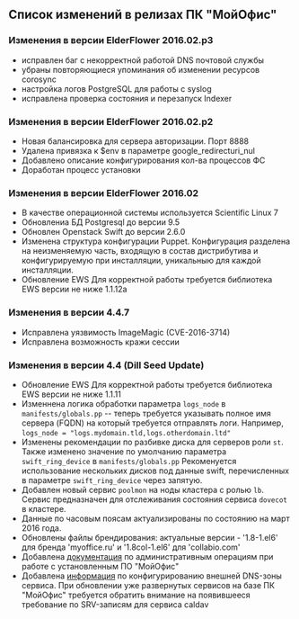 ## Список изменений в релизах ПК "МойОфис"

### Изменения в версии ElderFlower 2016.02.p3
* исправлен баг с некорректной работой DNS почтовой службы
* убраны повторяющиеся упоминания об изменении ресурсов corosync
* настройка логов PostgreSQL для работы с syslog
* исправлена проверка состояния и перезапуск Indexer

### Изменения в версии ElderFlower 2016.02.p2
* Новая балансировка для сервера авторизации. Порт 8888
* Удалена привязка к $env в параметре google_redirecturi_nul
* Добавлено описание конфигурирования кол-ва процессов ФС
* Доработан процесс установки

### Изменения в версии ElderFlower 2016.02
* В качестве операционной системы используется Scientific Linux 7
* Обновлениа БД Postgresql до версии 9.5
* Обновлен Openstack Swift до версии 2.6.0
* Изменена структура конфигурации Puppet. Конфигурация разделена на неизменяемую часть, входящую в состав дистрибутива и конфигурируемую при инсталляции, уникальныю для каждой инсталляции.
* Обновление EWS Для корректной работы требуется библиотека EWS версии не ниже 1.1.12a

### Изменения в версии 4.4.7
* Исправлена уязвимость ImageMagic (CVE-2016-3714)
* Исправлена возможность кражи сессии

### Изменения в версии 4.4 (Dill Seed Update)
* Обновление EWS
  Для корректной работы требуется библиотека EWS версии не ниже 1.1.11
* Изменнена логика обработки параметра `logs_node` в `manifests/globals.pp` -- теперь требуется указывать полное имя сервера (FQDN) на который требуется отправлять логи.
  Например, `logs_node = "logs.mydomain.tld,logs.otherdomain.ltd"`
* Изменены рекомендации по разбивке диска для серверов роли `st`. Также изменено значение по умолчанию параметра `swift_ring_device` в `manifests/globals.pp`
  Рекоменуется использование нескольких дисков под данные swift, перечисленных в параметре `swift_ring_device` через запятую.
* Добавлен новый сервис `poolmon` на ноды кластера с ролью `lb`. Сервис предназначен для отслеживания состояния сервиса `dovecot` в кластере.
* Данные по часовым поясам актуализированы по состоянию на март 2016 года.
* Обновлены файлы брендирования: актуальные версии - '1.8-1.el6' для бренда 'myoffice.ru' и '1.8col-1.el6' для 'collabio.com'
* Добавлена [документация](adminapi_script_guide) по административным операциям при работе с установленным ПО "МойОфис"
* Добавлена [информация](preliminary#dns_setup) по конфигурированию внешней DNS-зоны сервиса.
  При обновлении уже развернутых сервисов на базе ПК "МойОфис" требуется обратить внимание на появившееся требование по SRV-записям для сервиса caldav

